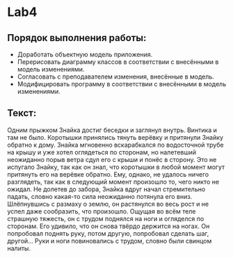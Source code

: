 # Lab4

## Порядок выполнения работы:

- Доработать объектную модель приложения.
- Перерисовать диаграмму классов в соответствии с внесёнными в модель изменениями.
- Согласовать с преподавателем изменения, внесённые в модель.
- Модифицировать программу в соответствии с внесёнными в модель изменениями.
## Текст:

Одним прыжком Знайка достиг беседки и заглянул внутрь. Винтика и там не было. 
Коротышки принялись тянуть верёвку и притянули Знайку обратно к дому.
Знайка мгновенно вскарабкался по водосточной трубе на крышу и уже хотел оглядеться по сторонам, 
но налетевший неожиданно порыв ветра сдул его с крыши и понёс в сторону. 
Это не испугало Знайку, так как он знал, что коротышки в любой момент могут притянуть его на верёвке обратно.
Ему, однако, не удалось ничего разглядеть, так как в следующий момент произошло то, чего никто не ожидал. 
Не долетев до забора, Знайка вдруг начал стремительно падать, словно какая-то сила неожиданно потянула его вниз.
 Шлёпнувшись с размаху о землю, он растянулся во весь рост и не успел даже сообразить, что произошло. 
Ощущая во всём теле страшную тяжесть, он с трудом поднялся на ноги и огляделся по сторонам.
Его удивило, что он снова твёрдо держится на ногах.
Он попробовал поднять руку, потом другую, попробовал сделать шаг, другой…
Руки и ноги повиновались с трудом, словно были свинцом налиты.
